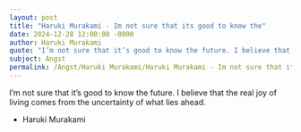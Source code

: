 ```yaml
---
layout: post
title: "Haruki Murakami - Im not sure that its good to know the"
date: 2024-12-28 12:00:00 -0000
author: Haruki Murakami
quote: "I’m not sure that it’s good to know the future. I believe that the real joy of living comes from the uncertainty of what lies ahead."
subject: Angst
permalink: /Angst/Haruki Murakami/Haruki Murakami - Im not sure that its good to know the
---
```


I’m not sure that it’s good to know the future. I believe that the real joy of living comes from the uncertainty of what lies ahead.

- Haruki Murakami
